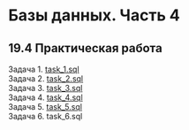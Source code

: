 # Базы данных. Часть 4
## 19.4 Практическая работа

Задача 1. [task_1.sql](https://github.com/wafflelios/Python-Advanced/blob/main/mod19/task_1.sql)<br>
Задача 2. [task_2.sql](https://github.com/wafflelios/Python-Advanced/blob/main/mod19/task_2.sql)<br>
Задача 3. [task_3.sql](https://github.com/wafflelios/Python-Advanced/blob/main/mod19/task_3.sql)<br>
Задача 4. [task_4.sql](https://github.com/wafflelios/Python-Advanced/blob/main/mod19/task_4.sql)<br>
Задача 5. [task_5.sql](https://github.com/wafflelios/Python-Advanced/blob/main/mod19/task_5.sql)<br>
Задача 6. task_6.sql<br>
